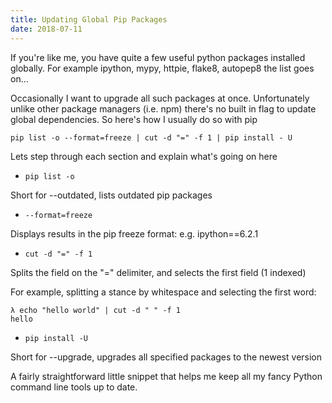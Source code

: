 ```yaml
---
title: Updating Global Pip Packages
date: 2018-07-11
---
```


If you're like me, you have quite a few useful python packages installed
globally. For example ipython, mypy, httpie, flake8, autopep8 the list goes
on...

Occasionally I want to upgrade all such packages at once. Unfortunately unlike
other package managers (i.e. npm) there's no built in flag to update global
dependencies. So here's how I usually do so with pip

```
pip list -o --format=freeze | cut -d "=" -f 1 | pip install - U
```

Lets step through each section and explain what's going on here

- ``pip list -o``

Short for --outdated, lists outdated pip packages

- `--format=freeze`

Displays results in the pip freeze format: e.g. ipython==6.2.1

- `cut -d "=" -f 1`

Splits the field on the "=" delimiter, and selects the first field (1 indexed)

For example, splitting a stance by whitespace and selecting the first word:

```
λ echo "hello world" | cut -d " " -f 1
hello
```

- `pip install -U`

Short for --upgrade, upgrades all specified packages to the newest version

A fairly straightforward little snippet that helps me keep all my fancy Python command line tools up to date.
